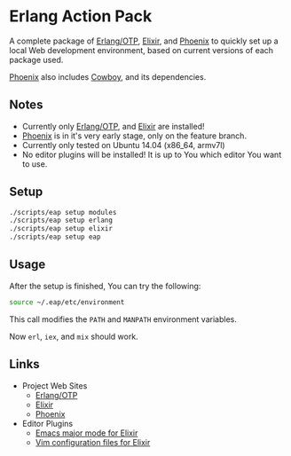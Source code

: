 # Erlang Action Pack

A complete package of [Erlang/OTP][], [Elixir][], and [Phoenix][] to quickly set up a local Web development environment, based on current versions of each package used.

[Phoenix][] also includes [Cowboy][], and its dependencies.

## Notes

 * Currently only [Erlang/OTP][], and [Elixir][] are installed!
 * [Phoenix][] is in it's very early stage, only on the feature branch.
 * Currently only tested on Ubuntu 14.04 (x86_64, armv7l)
 * No editor plugins will be installed!
   It is up to You which editor You want to use.


## Setup

```bash
./scripts/eap setup modules
./scripts/eap setup erlang
./scripts/eap setup elixir
./scripts/eap setup eap
```


## Usage

After the setup is finished, You can try the following:

```bash
source ~/.eap/etc/environment
```

This call modifies the ```PATH``` and ```MANPATH``` environment variables.

Now ```erl```, ```iex```, and ```mix``` should work.


## Links

 * Project Web Sites
   * [Erlang/OTP](http://erlang.org/)
   * [Elixir](http://elixir-lang.org/)
   * [Phoenix](http://www.phoenixframework.org/)
 * Editor Plugins
   * [Emacs major mode for Elixir](https://github.com/elixir-lang/emacs-elixir)
   * [Vim configuration files for Elixir](https://github.com/elixir-lang/vim-elixir)
   

[Erlang/OTP]:	https://github.com/erlang/otp
[Elixir]:	https://github.com/elixir-lang/elixir
[Cowboy]:	https://github.com/ninenines/cowboy
[Ranch]:	https://github.com/ninenines/ranch
[Bullet]:	https://github.com/extend/bullet
[Sheriff]:	https://github.com/extend/sheriff
[erlang.mk]:	https://github.com/ninenines/erlang.mk
[Phoenix]:	https://github.com/phoenixframework/phoenix


